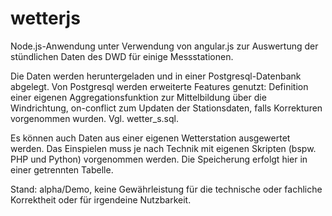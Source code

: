 # wetterjs

Node.js-Anwendung unter Verwendung von angular.js zur Auswertung der stündlichen Daten des DWD für einige Messstationen.

Die Daten werden heruntergeladen und in einer Postgresql-Datenbank abgelegt. Von Postgresql werden erweiterte Features genutzt: 
Definition einer eigenen Aggregationsfunktion zur Mittelbildung über die Windrichtung, on-conflict zum Updaten der Stationsdaten, falls Korrekturen vorgenommen wurden. Vgl. wetter_s.sql.

Es können auch Daten aus einer eigenen Wetterstation ausgewertet werden. Das Einspielen muss je nach Technik mit eigenen Skripten (bspw. PHP und Python) vorgenommen werden. Die Speicherung erfolgt hier in einer getrennten Tabelle.

Stand: alpha/Demo, keine Gewährleistung für die technische oder fachliche Korrektheit oder für irgendeine Nutzbarkeit.